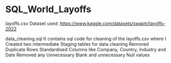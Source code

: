 # SQL_World_Layoffs

layoffs.csv
Dataset used: https://www.kaggle.com/datasets/swaptr/layoffs-2022

data_cleaning.sql
It contains sql code for cleaning of the layoffs.csv where I 
  Created two intermediate Staging tables for data cleaning
  Removed Duplicate Rows 
  Standardised Columns like Company, Country, Industry and Date
  Removed any Unnecessary Blank and unnecessary Null values
